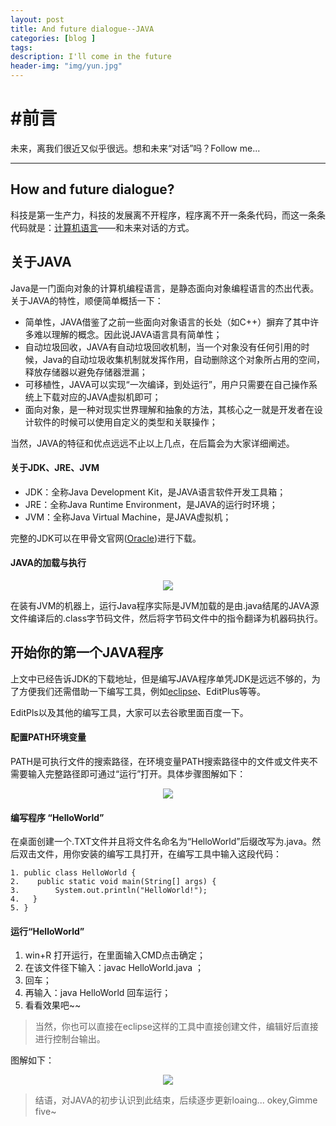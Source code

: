 ```yaml
---
layout: post
title: And future dialogue--JAVA
categories: [blog ]
tags:
description: I'll come in the future
header-img: "img/yun.jpg"
---
```

# #前言

未来，离我们很近又似乎很远。想和未来“对话”吗？Follow me...

----

## How and future dialogue?

科技是第一生产力，科技的发展离不开程序，程序离不开一条条代码，而这一条条代码就是：[计算机语言](http://baike.baidu.com/link?url=7pra7XxrUOoNcu1zilA1MD3RPr-bpxx37gsK0Eg84MAZIKLVbcnuzj98wt05rdGFz9LldlidnsomuanDdhj60XALw9Yo1GncQHUORhEXj9tedmu0o_-kfOUIVG-gxHW0mHqerAKryrFZxxFPob03eq)——和未来对话的方式。

## 关于JAVA

Java是一门面向对象的计算机编程语言，是静态面向对象编程语言的杰出代表。关于JAVA的特性，顺便简单概括一下：

* 简单性，JAVA借鉴了之前一些面向对象语言的长处（如C++）摒弃了其中许多难以理解的概念。因此说JAVA语言具有简单性；
* 自动垃圾回收，JAVA有自动垃圾回收机制，当一个对象没有任何引用的时候，Java的自动垃圾收集机制就发挥作用，自动删除这个对象所占用的空间，释放存储器以避免存储器泄漏；
* 可移植性，JAVA可以实现“一次编译，到处运行”，用户只需要在自己操作系统上下载对应的JAVA虚拟机即可；
* 面向对象，是一种对现实世界理解和抽象的方法，其核心之一就是开发者在设计软件的时候可以使用自定义的类型和关联操作；

当然，JAVA的特征和优点远远不止以上几点，在后篇会为大家详细阐述。


#### 关于JDK、JRE、JVM


* JDK：全称Java Development Kit，是JAVA语言软件开发工具箱；
* JRE：全称Java Runtime Environment，是JAVA的运行时环境；
* JVM：全称Java Virtual Machine，是JAVA虚拟机；


完整的JDK可以在甲骨文官网([Oracle](http://www.oracle.com/technetwork/cn/java/javase/downloads/index-jsp-138363-zhs.html))进行下载。

#### JAVA的加载与执行

<center>
    <p><img src="http://wx3.sinaimg.cn/mw690/0065PbKCgy1fcb5hc2hctj30ek0b174i.jpg" align="center"></p>
</center>

在装有JVM的机器上，运行Java程序实际是JVM加载的是由.java结尾的JAVA源文件编译后的.class字节码文件，然后将字节码文件中的指令翻译为机器码执行。

## 开始你的第一个JAVA程序

上文中已经告诉JDK的下载地址，但是编写JAVA程序单凭JDK是远远不够的，为了方便我们还需借助一下编写工具，例如[eclipse](https://www.eclipse.org/downloads/download.php?file=/oomph/epp/neon/R2a/eclipse-inst-win64.exe)、EditPlus等等。

EditPls以及其他的编写工具，大家可以去谷歌里面百度一下。

#### 配置PATH环境变量

PATH是可执行文件的搜索路径，在环境变量PATH搜索路径中的文件或文件夹不需要输入完整路径即可通过“运行”打开。具体步骤图解如下：

<center>
    <p><img src="http://wx4.sinaimg.cn/mw690/0065PbKCgy1fcb8u5onqnj319u0s34qp.jpg" align="center"></p>
</center>

#### 编写程序 “HelloWorld”

在桌面创建一个.TXT文件并且将文件名命名为“HelloWorld”后缀改写为.java。然后双击文件，用你安装的编写工具打开，在编写工具中输入这段代码：

    1. public class HelloWorld {
    2.    public static void main(String[] args) {
    3.	      System.out.println("HelloWorld!");
    4.	 }
    5. }

#### 运行“HelloWorld”

1. win+R 打开运行，在里面输入CMD点击确定；
2. 在该文件径下输入：javac HelloWorld.java ；
3. 回车；
4. 再输入：java HelloWorld 回车运行；
5. 看看效果吧~~

>当然，你也可以直接在eclipse这样的工具中直接创建文件，编辑好后直接进行控制台输出。


图解如下：

<center>
    <p><img src="http://wx4.sinaimg.cn/mw690/0065PbKCgy1fcba3vceqkj312e0ize32.jpg" align="center"></p>
</center>



>结语，对JAVA的初步认识到此结束，后续逐步更新loaing... 
>okey,Gimme five~
